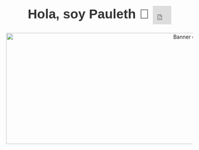 <div align="center">
  <h1 style="font-family: 'Aptos', sans-serif; font-size: 2.5em; color: #333; ">
    Hola, soy Pauleth 🤗
    <div style="display: inline-block; width:50px; height:50px; vertical-align: middle;">
      <iframe src="https://giphy.com/embed/JoaeMGYYkHpC" width="100%" height="100%" style="border: none;" frameBorder="0" class="giphy-embed" allowFullScreen></iframe>
    </div>
  </h1> 
  <div align="center">
    <img src="https://firebasestorage.googleapis.com/v0/b/empresacontable-f6247.appspot.com/o/Colorful%20Cute%20Illustrated%20Desktop%20Wallpaper.png?alt=media&token=ff02f421-c0c1-4967-8ace-6402bbc118cd" style="width:200%; height:300px; object-fit:cover; object-position:center;" alt="Banner de Pauleth">
  </div>
</div>
